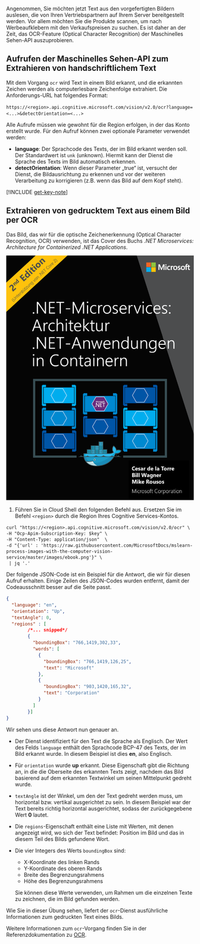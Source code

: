 Angenommen, Sie möchten jetzt Text aus den vorgefertigten Bildern auslesen, die von Ihren Vertriebspartnern auf Ihrem Server bereitgestellt werden. Vor allem möchten Sie die Produkte scannen, um nach Werbeaufklebern mit den Verkaufspreisen zu suchen. Es ist daher an der Zeit, das OCR-Feature (Optical Character Recognition) der Maschinelles Sehen-API auszuprobieren. 

## <a name="calling-the-computer-vision-api-to-extract-printed-text"></a>Aufrufen der Maschinelles Sehen-API zum Extrahieren von handschriftlichem Text

Mit dem Vorgang `ocr` wird Text in einem Bild erkannt, und die erkannten Zeichen werden als computerlesbare Zeichenfolge extrahiert. Die Anforderungs-URL hat folgendes Format:

`https://<region>.api.cognitive.microsoft.com/vision/v2.0/ocr?language=<...>&detectOrientation=<...>`

Alle Aufrufe müssen wie gewohnt für die Region erfolgen, in der das Konto erstellt wurde. Für den Aufruf können zwei optionale Parameter verwendet werden:

- **language**: Der Sprachcode des Texts, der im Bild erkannt werden soll. Der Standardwert ist `unk` (unknown). Hiermit kann der Dienst die Sprache des Texts im Bild automatisch erkennen.
- **detectOrientation**: Wenn dieser Parameter „true“ ist, versucht der Dienst, die Bildausrichtung zu erkennen und vor der weiteren Verarbeitung zu korrigieren (z.B. wenn das Bild auf dem Kopf steht). 

[!INCLUDE [get-key-note](./get-key.md)]

## <a name="extract-printed-text-from-an-image-using-ocr"></a>Extrahieren von gedrucktem Text aus einem Bild per OCR

Das Bild, das wir für die optische Zeichenerkennung (Optical Character Recognition, OCR) verwenden, ist das Cover des Buchs *.NET Microservices: Architecture for Containerized .NET Applications*.

![Bild vom Cover des eBooks „.NET Microservices: Architecture for containerized .NET Application“](../media/5-ebook.png)

1. Führen Sie in Cloud Shell den folgenden Befehl aus. Ersetzen Sie im Befehl `<region>` durch die Region Ihres Cognitive Services-Kontos.

```azurecli
curl "https://<region>.api.cognitive.microsoft.com/vision/v2.0/ocr" \
-H "Ocp-Apim-Subscription-Key: $key" \
-H "Content-Type: application/json"  \
-d "{'url' : 'https://raw.githubusercontent.com/MicrosoftDocs/mslearn-process-images-with-the-computer-vision-service/master/images/ebook.png'}" \
 | jq '.'
```

Der folgende JSON-Code ist ein Beispiel für die Antwort, die wir für diesen Aufruf erhalten. Einige Zeilen des JSON-Codes wurden entfernt, damit der Codeausschnitt besser auf die Seite passt.

```json
{
  "language": "en",
  "orientation": "Up",
  "textAngle": 0,
  "regions" : [
        /*... snipped*/
        {
          "boundingBox": "766,1419,302,33",
          "words": [
            {
              "boundingBox": "766,1419,126,25",
              "text": "Microsoft"
            },
            {
              "boundingBox": "903,1420,165,32",
              "text": "Corporation"
            }
          ]
        }]
}
```

Wir sehen uns diese Antwort nun genauer an. 

- Der Dienst identifiziert für den Text die Sprache als Englisch. Der Wert des Felds `language` enthält den Sprachcode BCP-47 des Texts, der im Bild erkannt wurde. In diesem Beispiel ist dies **en**, also Englisch. 
- Für `orientation` wurde **up** erkannt. Diese Eigenschaft gibt die Richtung an, in die die Oberseite des erkannten Texts zeigt, nachdem das Bild basierend auf dem erkannten Textwinkel um seinen Mittelpunkt gedreht wurde. 
- `textAngle` ist der Winkel, um den der Text gedreht werden muss, um horizontal bzw. vertikal ausgerichtet zu sein. In diesem Beispiel war der Text bereits richtig horizontal ausgerichtet, sodass der zurückgegebene Wert **0** lautet.  
- Die `regions`-Eigenschaft enthält eine Liste mit Werten, mit denen angezeigt wird, wo sich der Text befindet: Position im Bild und das in diesem Teil des Bilds gefundene Wort. 
- Die vier Integers des Werts `boundingBox` sind: 
    - X-Koordinate des linken Rands 
    - Y-Koordinate des oberen Rands
    - Breite des Begrenzungsrahmens
    - Höhe des Begrenzungsrahmens 
   
    Sie können diese Werte verwenden, um Rahmen um die einzelnen Texte zu zeichnen, die im Bild gefunden werden.

Wie Sie in dieser Übung sehen, liefert der `ocr`-Dienst ausführliche Informationen zum gedruckten Text eines Bilds. 

Weitere Informationen zum `ocr`-Vorgang finden Sie in der Referenzdokumentation zu [OCR](https://westus.dev.cognitive.microsoft.com/docs/services/5adf991815e1060e6355ad44/operations/56f91f2e778daf14a499e1fc).